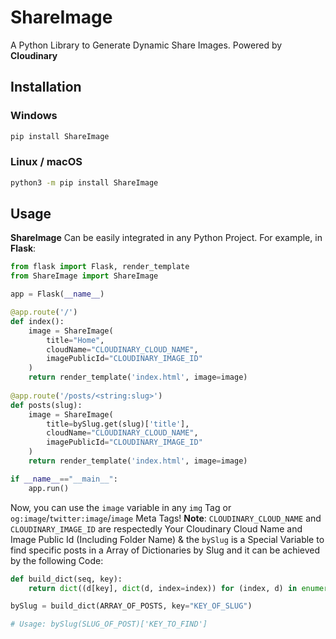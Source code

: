 # ShareImage
A Python Library to Generate Dynamic Share Images. Powered by **Cloudinary**

## Installation
### Windows
```sh
pip install ShareImage
```
### Linux / macOS
```sh
python3 -m pip install ShareImage
```
## Usage
**ShareImage** Can be easily integrated in any Python Project.
For example, in **Flask**:
```py
from flask import Flask, render_template
from ShareImage import ShareImage

app = Flask(__name__)

@app.route('/')
def index():
    image = ShareImage(
        title="Home",
        cloudName="CLOUDINARY_CLOUD_NAME",
        imagePublicId="CLOUDINARY_IMAGE_ID"
    )
    return render_template('index.html', image=image)
    
@app.route('/posts/<string:slug>')
def posts(slug):
    image = ShareImage(
        title=bySlug.get(slug)['title'],
        cloudName="CLOUDINARY_CLOUD_NAME",
        imagePublicId="CLOUDINARY_IMAGE_ID"
    )
    return render_template('index.html', image=image)

if __name__=="__main__":
    app.run()
```
Now, you can use the `image` variable in any `img` Tag or `og:image`/`twitter:image`/`image` Meta Tags!
**Note**: `CLOUDINARY_CLOUD_NAME` and `CLOUDINARY_IMAGE_ID` are respectedly Your Cloudinary Cloud Name and Image Public Id (Including Folder Name) & the `bySlug` is a Special Variable to find specific posts in a Array of Dictionaries by Slug and it can be achieved by the following Code:
```py
def build_dict(seq, key):
    return dict((d[key], dict(d, index=index)) for (index, d) in enumerate(seq))

bySlug = build_dict(ARRAY_OF_POSTS, key="KEY_OF_SLUG")

# Usage: bySlug(SLUG_OF_POST)['KEY_TO_FIND']
```